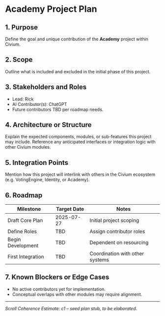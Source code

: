 <!-- Filename: academy_Project_Plan_c1_20250727.md -->

# Academy Project Plan

## 1. Purpose
Define the goal and unique contribution of the **Academy** project within Civium.

## 2. Scope
Outline what is included and excluded in the initial phase of this project.

## 3. Stakeholders and Roles
- Lead: Rick
- AI Contributor(s): ChatGPT
- Future contributors TBD per roadmap needs.

## 4. Architecture or Structure
Explain the expected components, modules, or sub-features this project may include. Reference any anticipated interfaces or integration logic with other Civium modules.

## 5. Integration Points
Mention how this project will interlink with others in the Civium ecosystem (e.g. VotingEngine, Identity, or Academy).

## 6. Roadmap
| Milestone           | Target Date  | Notes                            |
|---------------------|--------------|----------------------------------|
| Draft Core Plan     | 2025-07-27   | Initial project scoping          |
| Define Roles        | TBD          | Assign contributor roles         |
| Begin Development   | TBD          | Dependent on resourcing          |
| First Integration   | TBD          | Coordination with other systems  |

## 7. Known Blockers or Edge Cases
- No active contributors yet for implementation.
- Conceptual overlaps with other modules may require alignment.

---

_Scroll Coherence Estimate: c1 – seed plan stub, to be elaborated._


